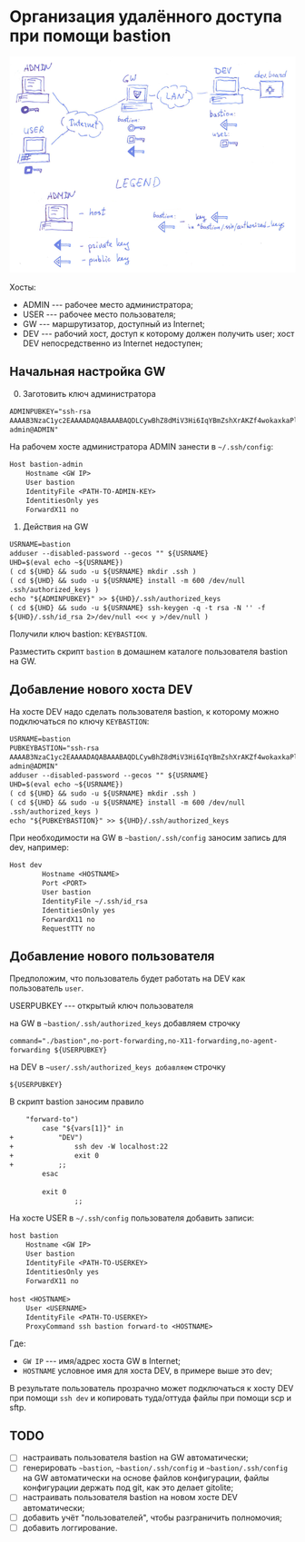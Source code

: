 Организация удалённого доступа при помощи bastion
=================================================


![](bastion.png)

Хосты:

  * ADMIN --- рабочее место администратора;
  * USER --- рабочее место пользователя;
  * GW --- маршрутизатор, доступный из Internet;
  * DEV --- рабочий хост, доступ к которому должен получить user; хост DEV непосредственно из Internet недоступен;


Начальная настройка GW
----------------------

0. Заготовить ключ администратора

```
ADMINPUBKEY="ssh-rsa AAAAB3NzaC1yc2EAAAADAQABAAABAQDLCywBhZ8dMiV3Hi6IqYBmZshXrAKZf4wokaxkaPlv9q213VT12dsfA2sdfZJ21sdfsdsadf1233+231rfe123HjYadfwdswHdfsdf23ZnSlCnmkZsafXu3ssadffFDnrAARrWKiVTewqsf3sddfgfd74qwettry323Sq1gfh1hfhg123jhgjfOWxgsjkjkdj3oO0ULn1safzYkklkl1nvzHasfdpqcyutfqTaBWdB55jtfrghjwtygyjhohjCLYhIfCAsgWyBypPy1zfgfht0gpXyWc1m7WAlSVEfzAM3NrBnEPytrByMBRewtI3h19Hg+z+DertNQCwetrJgRrtD admin@ADMIN"
```

На рабочем хосте администратора ADMIN занести в ``~/.ssh/config``:


```
Host bastion-admin
	Hostname <GW IP>
	User bastion
	IdentityFile <PATH-TO-ADMIN-KEY>
	IdentitiesOnly yes
	ForwardX11 no
```


1. Действия на GW

```
USRNAME=bastion
adduser --disabled-password --gecos "" ${USRNAME}
UHD=$(eval echo ~${USRNAME})
( cd ${UHD} && sudo -u ${USRNAME} mkdir .ssh )
( cd ${UHD} && sudo -u ${USRNAME} install -m 600 /dev/null .ssh/authorized_keys )
echo "${ADMINPUBKEY}" >> ${UHD}/.ssh/authorized_keys
( cd ${UHD} && sudo -u ${USRNAME} ssh-keygen -q -t rsa -N '' -f ${UHD}/.ssh/id_rsa 2>/dev/null <<< y >/dev/null )
```

Получили ключ bastion: ``KEYBASTION``.

Разместить скрипт ``bastion`` в домашнем каталоге пользователя bastion на GW.


Добавление нового хоста DEV
---------------------------

На хосте DEV надо сделать пользователя bastion, к которому можно подключаться по ключу ``KEYBASTION``:

```
USRNAME=bastion
PUBKEYBASTION="ssh-rsa AAAAB3NzaC1yc2EAAAADAQABAAABAQDLCywBhZ8dMiV3Hi6IqYBmZshXrAKZf4wokaxkaPlv9q213VT12dsfA2sdfZJ21sdfsdsadf1233+231rfe123HjYadfwdswHdfsdf23ZnSlCnmkZsafXu3ssadffFDnrAARrWKiVTewqsf3sddfgfd74qwettry323Sq1gfh1hfhg123jhgjfOWxgsjkjkdj3oO0ULn1safzYkklkl1nvzHasfdpqcyutfqTaBWdB55jtfrghjwtygyjhohjCLYhIfCAsgWyBypPy1zfgfht0gpXyWc1m7WAlSVEfzAM3NrBnEPytrByMBRewtI3h19Hg+z+DertNQCwetrJgRrtD admin@ADMIN"
adduser --disabled-password --gecos "" ${USRNAME}
UHD=$(eval echo ~${USRNAME})
( cd ${UHD} && sudo -u ${USRNAME} mkdir .ssh )
( cd ${UHD} && sudo -u ${USRNAME} install -m 600 /dev/null .ssh/authorized_keys )
echo "${PUBKEYBASTION}" >> ${UHD}/.ssh/authorized_keys
```

При необходимости на GW в ``~bastion/.ssh/config`` заносим запись для dev, например:


```
Host dev
        Hostname <HOSTNAME>
        Port <PORT>
        User bastion
        IdentityFile ~/.ssh/id_rsa
        IdentitiesOnly yes
        ForwardX11 no
        RequestTTY no
```


Добавление нового пользователя
------------------------------

Предположим, что пользователь будет работать на DEV как пользователь ``user``.

USERPUBKEY --- открытый ключ пользователя


на GW в ``~bastion/.ssh/authorized_keys`` добавляем строчку

```
command="./bastion",no-port-forwarding,no-X11-forwarding,no-agent-forwarding ${USERPUBKEY}
```

на DEV в ``~user/.ssh/authorized_keys добавляем`` строчку

```
${USERPUBKEY}
```

В скрипт bastion заносим правило

```
 	"forward-to")
 		case "${vars[1]}" in
+			"DEV")
+				ssh dev -W localhost:22
+				exit 0
+			;;
 		esac
 
 		exit 0
                ;;
```

На хосте USER в ``~/.ssh/config`` пользователя добавить записи:

```
host bastion
	Hostname <GW IP>
	User bastion
	IdentityFile <PATH-TO-USERKEY>
	IdentitiesOnly yes
	ForwardX11 no

host <HOSTNAME>
	User <USERNAME>
	IdentityFile <PATH-TO-USERKEY>
	ProxyCommand ssh bastion forward-to <HOSTNAME>
```

Где:

  * ``GW IP`` --- имя/адрес хоста GW в Internet;
  * ``HOSTNAME`` условное имя для хоста DEV, в примере выше это dev;

В результате пользователь прозрачно может подключаться к хосту DEV при помощи ``ssh dev``
и копировать туда/оттуда файлы при помощи scp и sftp.


TODO
----

  - [ ] настраивать пользователя bastion на GW автоматически;
  - [ ] генерировать ``~bastion``, ``~bastion/.ssh/config`` и ``~bastion/.ssh/config`` на GW автоматически на основе файлов конфигурации, файлы конфигурации держать под git, как это делает gitolite;
  - [ ] настраивать пользователя bastion на новом хосте DEV автоматически;
  - [ ] добавить учёт "пользователей", чтобы разграничить полномочия;
  - [ ] добавить логгирование.
